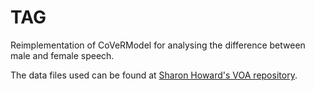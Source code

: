 # TAG

Reimplementation of CoVeRModel for analysing the difference between male and
female speech.

The data files used can be found at [Sharon Howard's VOA
repository](https://github.com/sharonhoward/voa).
